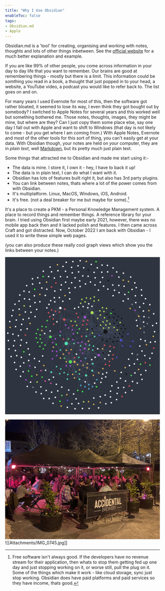```yaml
---
title: "Why I Use Obsidian"
enableToc: false
tags:
- Obsidian.md
- Apple
---
```

Obsidian.md is a 'tool' for creating, organising and working with notes, thoughts and lots of other things inbetween. See the [official website](https://obsidian.md) for a much better explanation and example.

If you are like 99% of other people, you come across information in your day to day life that you want to remember. Our brains are good at remembering things - mostly but there is a limit. This information could be somthing you read in a book, a thought that just popped in to your head, a website, a YouTube video, a podcast you would like to refer back to. The list goes on and on.

For many years I used Evernote for most of this, then the software got rather bloated, it seemed to lose its way, I even think they got bought out by somebody? I switched to Apple Notes for several years and this worked well but something bothered me. Those notes, thoughts, images, they might be mine, but where are they? Can I just copy them some place else, say one day I fall out with Apple and want to shift to Windows (that day is not likely to come - but you get where I am coming from.)
With Apple Notes, Evernote and most of the other tools for this sort of thing, you can't easily get at your data. With Obsidian though, your notes are held on *your* computer, they are in *plain text*, well [Markdown](https://en.wikipedia.org/wiki/Markdown), but its pretty much just plain text.

Some things that attracted me to Obsidian and made me start using it:-

- The data is mine. I store it, I own it - hey, I have to back it up!
- The data is in plain text, I can do what I want with it.
- Obsidian has lots of features built right it, but also has 3rd party plugins.
- You can link between notes, thats where a lot of the power comes from with Obsidian.
- It's multiplatform. Linux, MacOS, Windows, iOS, Android.
- It's free. (not a deal breaker for me but maybe for some).[^1]

It's a place to create a PKM - a Personal Knowledge Management system. A place to record things and remember things. A reference library for your brain.
I tried using Obsidian first maybe early 2021, however, there was no mobile app back then and it lacked polish and features. I then came across Craft and got distracted. Now, October 2022 I am back with Obsidian - I used it to write these simple web pages.

(you can also produce these really cool graph views which show you the links between your notes.)

![](Attachments/Screenshot%202022-12-24%20at%2015.50.14%202.jpg)

![](Attachments/IMG_8538.jpg)
![[Attachments/IMG_0745.jpg]]

[^1]: Free software isn't always good. If the developers have no revenue stream for their application, then whats to stop them getting fed up one day and just stopping working on it, or worse still, pull the plug on it. Some of the things which make it work - like cloud storage, sync just stop working. Obsidian does have paid platforms and paid services so they have income, thats good.